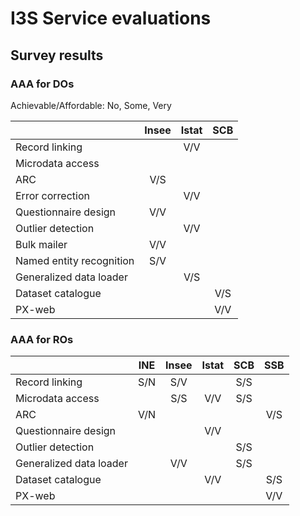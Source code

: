# I3S Service evaluations

## Survey results

### AAA for DOs

Achievable/Affordable: No, Some, Very

|   | Insee | Istat | SCB |
|---|:-:|:-:|:-:|
| Record linking |  | V/V |   |
| Microdata access |  |  |   |
| ARC | V/S |  |   |
| Error correction |  | V/V |   |
| Questionnaire design | V/V |  |   |
| Outlier detection |  | V/V |   |
| Bulk mailer | V/V |  |   |
| Named entity recognition | S/V |  |   |
| Generalized data loader |  | V/S |   |
| Dataset catalogue |  |  | V/S |
| PX-web |  |  | V/V |


### AAA for ROs

|   | INE | Insee | Istat | SCB | SSB |
|---|:-:|:-:|:-:|:-:|:-:|
| Record linking | S/N | S/V |   | S/S |   |
| Microdata access |   | S/S | V/V | S/S |   |
| ARC | V/N |   |   |   | V/S |
| Questionnaire design |   |   | V/V |   |   |
| Outlier detection |   |   |   | S/S |   |
| Generalized data loader |   | V/V |   | S/S |   |
| Dataset catalogue |   |   | V/V |   | S/S |
| PX-web |   |   |   |   | V/V |

